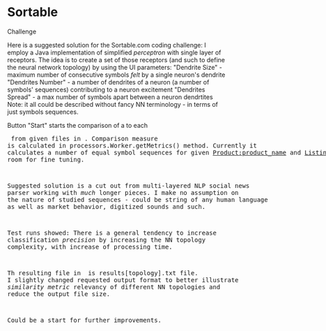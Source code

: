 # Sortable
Challenge

Here is a suggested solution for the Sortable.com coding challenge:
I employ a Java implementation of simplified *perceptron* with single layer of receptors.
The idea is to create a set of those receptors (and such to define the neural network topology) 
by using the UI parameters: 
"Dendrite Size" - maximum number of consecutive symbols *felt* by a single neuron's dendrite
"Dendrites Number" - a number of dendrites of a neuron (a number of symbols' sequences) contributing to a neuron excitement
"Dendrites Spread" - a max number of symbols apart between a neuron dendrtites
Note: it all could be described without fancy NN terminology - in terms of just symbols sequences.

Button "Start" starts the comparison of a <Product Name> to each <Listing name> from given files in <Home directory>.
Comparison measure is calculated in processors.Worker.getMetrics() method.
Currently it calculates a number of equal symbol sequences for given <Product:product_name> and <Listing:title> only.
Leaves *a lot* of room for fine tuning.

Suggested solution is a cut out from multi-layered NLP social news parser working with *much* longer pieces. 
I make no assumption on the nature of studied sequences - could be string of any human language as well as
market behavior, digitized sounds and such.

Test runs showed:
There is a general tendency to increase classification *precision* by increasing the NN topology complexity, with
increase of processing time.

Th resulting file in <Home directory> is results[topology].txt file. I slightly changed requested output format to
better illustrate *similarity metric*  relevancy of different NN topologies and reduce the output file size.

Could be a start for further improvements.
